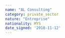 ```yaml
---
name: "AL Consulting"
category: private_sector
nature: "Entreprise"
nationality: MYS
date_signed: '2018-11-12'
---
```

    
